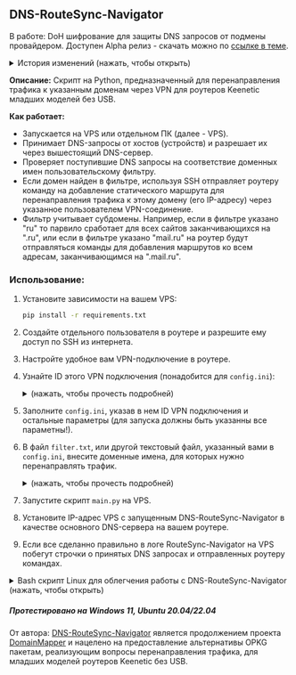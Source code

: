 ## DNS-RouteSync-Navigator
В работе: DoH шифрование для защиты DNS запросов от подмены провайдером. Доступен Alpha релиз - скачать можно по [ссылке в теме](https://github.com/Ground-Zerro/DNS-RouteSync-Navigator/issues/3#issuecomment-2302113035).

<details>
   <summary>История изменений (нажать, чтобы открыть)</summary>

- Добавлен bash-скрипт для работы с Linux, позволяющий установить сервис как системную службу, запускать, перезапускать, останавливать и удалять службу, а также запускать в обычном интерпретаторе Python (полезно для отладки).
- Полностью реализован задуманный функционал.
- Время жизни DNS кэша уменьшено до 20 секунд.
- Кэширование IP-адресов для сокращения числа обращений к роутеру по SSH (время жизни кэша — 1 час).
- Добавление маршрута больше не блокирует основную функцию DNS сервера.
- Повышена стабильность работы.

</details>

**Описание:** Скрипт на Python, предназначенный для перенаправления трафика к указанным доменам через VPN для роутеров Keenetic младших моделей без USB.

**Как работает:**
- Запускается на VPS или отдельном ПК (далее - VPS).
- Принимает DNS-запросы от хостов (устройств) и разрешает их через вышестоящий DNS-сервер.
- Проверяет поступившие DNS запросы на соответствие доменных имен пользовательскому фильтру.
- Если домен найден в фильтре, используя SSH отправляет роутеру команду на добавление статического маршрута для перенаправления трафика к этому домену (его IP-адресу) через указанное пользователем VPN-соединение.
- Фильтр учитывает субдомены. Например, если в фильтре указано "ru" то парвило сработает для всех сайтов заканчивающихся на ".ru", или если в фильтре указано "mail.ru" на роутер будут отправляться команды для добавления маршрутов ко всем адресам, заканчивающимся на ".mail.ru".

###  Использование:
1. Установите зависимости на вашем VPS:

   ```bash
   pip install -r requirements.txt
   ```
2. Создайте отдельного пользователя в роутере и разрешите ему доступ по SSH из интернета.
3. Настройте удобное вам VPN-подключение в роутере.
4. Узнайте ID этого VPN подключения (понадобится для `config.ini`):
   <details>
   <summary>(нажать, чтобы прочесть подробней)</summary>
   - Авторизуйтесь в админке роутера (например, `http://192.168.1.1`),
   - Добавьте "a" к адресу (`http://192.168.1.1/a`),
   - Введите "show interface" в командной строке,
   - Найдите ваше VPN-подключение по названию и скопируйте его ID.
   </details>

5. Заполните `config.ini`, указав в нем ID VPN подключения и остальные параметры (для запуска должны быть указанны все параметны!).
6. В файл `filter.txt`, или другой текстовый файл, указанный вами в `config.ini`, внесите доменные имена, для которых нужно перенаправлять трафик.
   <details>
   <summary>(нажать, чтобы прочесть подробней)</summary>
   
   - Создайте файл, например `filter.txt`, запишите в него доменные имена - одно имя на строку. Пример:
   ```
   ab.chatgpt.com
   api.openai.com
   arena.openai.com
   ```
   - Укажите полный путь к нему в `config.ini`
   
   Важно: если записать URL вместо доменного имени (например, `ab.chatgpt.com/login` вместо `ab.chatgpt.com`) скрипт уйдет в ошибку.
   </details>

7. Запустите скрипт `main.py` на VPS.
8. Установите IP-адрес VPS с запущенным DNS-RouteSync-Navigator в качестве основного DNS-сервера на вашем роутере.
9. Если все сделанно правильно в логе RouteSync-Navigator на VPS побегут строчки о принятых DNS запросах и отправленных роутеру командах.

<details>
    <summary>Bash скрипт Linux для облегчения работы с DNS-RouteSync-Navigator (нажать, чтобы открыть)</summary>

**Что умеет:**
- Установка DNS-RouteSync-Navigator в качестве системной службы.
- Запуск, перезапуск, остановка и удаление службы.
- Запуск кода в Python (полезно для дебага).

**Использование:**  
- [Скачайте](https://raw.githubusercontent.com/Ground-Zerro/DNS-RouteSync-Navigator/main/start.sh), положите рядом с основным скриптом и запустите `start.sh`.
- Или выполните код в консоли:

    ```bash
    curl -O https://raw.githubusercontent.com/Ground-Zerro/DNS-RouteSync-Navigator/main/start.sh && chmod +x start.sh && ./start.sh
    ```
</details>

##### Протестировано на Windows 11, Ubuntu 20.04/22.04
От автора: [DNS-RouteSync-Navigator](https://github.com/Ground-Zerro/DNS-RouteSync-Navigator#dns-routesync-navigator) является продолжением проекта [DomainMapper](https://github.com/Ground-Zerro/DomainMapper) и нацелено на предоставление альтернативы OPKG пакетам, реализующим вопросы перенаправления трафика, для младших моделей роутеров Keenetic без USB.
